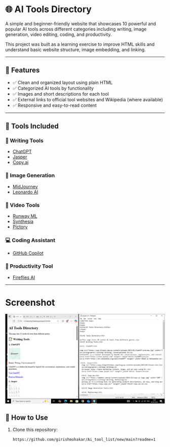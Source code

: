 # 🌐 AI Tools Directory

A simple and beginner-friendly website that showcases 10 powerful and popular AI tools across different categories including writing, image generation, video editing, coding, and productivity.

This project was built as a learning exercise to improve HTML skills and understand basic website structure, image embedding, and linking.

---

## 🚀 Features

- ✅ Clean and organized layout using plain HTML
- ✅ Categorized AI tools by functionality
- ✅ Images and short descriptions for each tool
- ✅ External links to official tool websites and Wikipedia (where available)
- ✅ Responsive and easy-to-read content

---

## 🧠 Tools Included

### 📝 Writing Tools
- [ChatGPT](https://chat.openai.com/)
- [Jasper](https://www.jasper.ai/)
- [Copy.ai](https://www.copy.ai/)

### 🎨 Image Generation
- [MidJourney](https://www.midjourney.com/)
- [Leonardo AI](https://leonardo.ai/)

### 🎥 Video Tools
- [Runway ML](https://www.runwayml.com/)
- [Synthesia](https://www.synthesia.io/)
- [Pictory](https://pictory.ai/)

### 💻 Coding Assistant
- [GitHub Copilot](https://github.com/features/copilot)

### 📅 Productivity Tool
- [Fireflies AI](https://fireflies.ai/)

---
# Screenshot
![Website Preview](IMG-20250604-WA0012.jpg)

## 📂 How to Use

1. Clone this repository:
   ```bash
   https://github.com/girishmohakar/Ai_tool_list/new/main?readme=1
